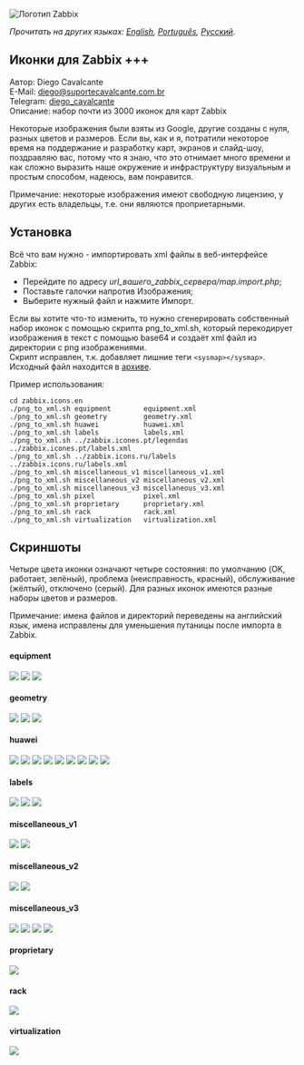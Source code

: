 ![Логотип Zabbix](screenshots.en/zabbix.jpg)

*Прочитать на других языках: [English](README.md), [Português](README.pt.md), [Русский](README.ru.md).*

## Иконки для Zabbix +++

Автор: Diego Cavalcante\
E-Mail: diego@suportecavalcante.com.br\
Telegram: [diego_cavalcante](https://t.me/diego_cavalcante)\
Описание: набор почти из 3000 иконок для карт Zabbix

Некоторые изображения были взяты из Google, другие созданы с нуля, разных цветов и размеров. Если вы, как и я, потратили некоторое время на поддержание и разработку карт, экранов и слайд-шоу, поздравляю вас, потому что я знаю, что это отнимает много времени и как сложно выразить наше окружение и инфраструктуру визуальным и простым способом, надеюсь, вам понравится.

Примечание: некоторые изображения имеют свободную лицензию, у других есть владельцы, т.е. они являются проприетарными.

## Установка

Всё что вам нужно - импортировать xml файлы в веб-интерфейсе Zabbix:
* Перейдите по адресу *url_вашего_zabbix_сервера/map.import.php*;
* Поставьте галочки напротив Изображения;
* Выберите нужный файл и нажмите Импорт.

Если вы хотите что-то изменить, то нужно сгенерировать собственный набор иконок с помощью скрипта png_to_xml.sh, который перекодирует изображения в текст с помощью base64 и создаёт xml файл из директории с png изображениями.\
Скрипт исправлен, т.к. добавляет лишние теги ```<sysmap></sysmap>```. Исходный файл находится в [архиве]( https://sourceforge.net/projects/zabbix/files/ZABBIX%20Latest%20Stable/4.4.1/zabbix-4.4.1.tar.gz).

Пример использования:
```
cd zabbix.icons.en
./png_to_xml.sh equipment        equipment.xml
./png_to_xml.sh geometry         geometry.xml
./png_to_xml.sh huawei           huawei.xml
./png_to_xml.sh labels           labels.xml
./png_to_xml.sh ../zabbix.icones.pt/legendas ../zabbix.icones.pt/labels.xml
./png_to_xml.sh ../zabbix.icons.ru/labels ../zabbix.icons.ru/labels.xml
./png_to_xml.sh miscellaneous_v1 miscellaneous_v1.xml
./png_to_xml.sh miscellaneous_v2 miscellaneous_v2.xml
./png_to_xml.sh miscellaneous_v3 miscellaneous_v3.xml
./png_to_xml.sh pixel            pixel.xml
./png_to_xml.sh proprietary      proprietary.xml
./png_to_xml.sh rack             rack.xml
./png_to_xml.sh virtualization   virtualization.xml
```

## Скриншоты

Четыре цвета иконки означают четыре состояния: по умолчанию (OK, работает, зелёный), проблема (неисправность, красный), обслуживание (жёлтый), отключено (серый). Для разных иконок имеются разные наборы цветов и размеров.

Примечание: имена файлов и директорий переведены на английский язык, имена исправлены для уменьшения путаницы после импорта в Zabbix.

#### equipment
![](screenshots.en/equipment_1.png)
![](screenshots.en/equipment_2.png)
![](screenshots.en/equipment_3.png)
#### geometry
![](screenshots.en/geometry_1.png)
![](screenshots.en/geometry_2.png)
![](screenshots.en/geometry_3.png)
#### huawei
![](screenshots.en/huawei_1.png)
![](screenshots.en/huawei_2.png)
![](screenshots.en/huawei_3.png)
![](screenshots.en/huawei_4.png)
![](screenshots.en/huawei_5.png)
![](screenshots.en/huawei_6.png)
![](screenshots.en/huawei_7.png)
![](screenshots.en/huawei_8.png)
![](screenshots.en/huawei_9.png)
#### labels
![](screenshots.en/labels.png)
![](screenshots.en/labels_pt.png)
![](screenshots.en/labels_ru.png)
#### miscellaneous_v1
![](screenshots.en/miscellaneous_v1_1.png)
![](screenshots.en/miscellaneous_v1_2.png)
#### miscellaneous_v2
![](screenshots.en/miscellaneous_v2_1.png)
![](screenshots.en/miscellaneous_v2_2.png)
#### miscellaneous_v3
![](screenshots.en/miscellaneous_v3_1.png)
![](screenshots.en/miscellaneous_v3_2.png)
![](screenshots.en/miscellaneous_v3_3.png)
![](screenshots.en/miscellaneous_v3_4.png)
#### proprietary
![](screenshots.en/proprietary.png)
#### rack
![](screenshots.en/rack.png)
#### virtualization
![](screenshots.en/virtualization.png)
